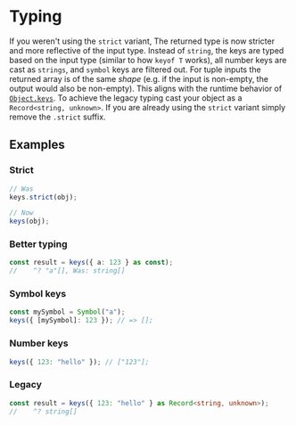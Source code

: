# Typing

If you weren't using the `strict` variant, The returned type is now stricter and
more reflective of the input type. Instead of `string`, the keys are typed based
on the input type (similar to how `keyof T` works), all number keys are cast
as `strings`, and `symbol` keys are filtered out. For tuple inputs the returned
array is of the same _shape_ (e.g. if the input is non-empty, the output would
also be non-empty). This aligns with the runtime behavior of [`Object.keys`](https://developer.mozilla.org/en-US/docs/Web/JavaScript/Reference/Global_Objects/Object/keys).
To achieve the legacy typing cast your object as a `Record<string, unknown>`.
If you are already using the `strict` variant simply remove the `.strict`
suffix.

## Examples

### Strict

```ts
// Was
keys.strict(obj);

// Now
keys(obj);
```

### Better typing

```ts
const result = keys({ a: 123 } as const);
//    ^? "a"[], Was: string[]
```

### Symbol keys

```ts
const mySymbol = Symbol("a");
keys({ [mySymbol]: 123 }); // => [];
```

### Number keys

```ts
keys({ 123: "hello" }); // ["123"];
```

### Legacy

```ts
const result = keys({ 123: "hello" } as Record<string, unknown>);
//    ^? string[]
```
